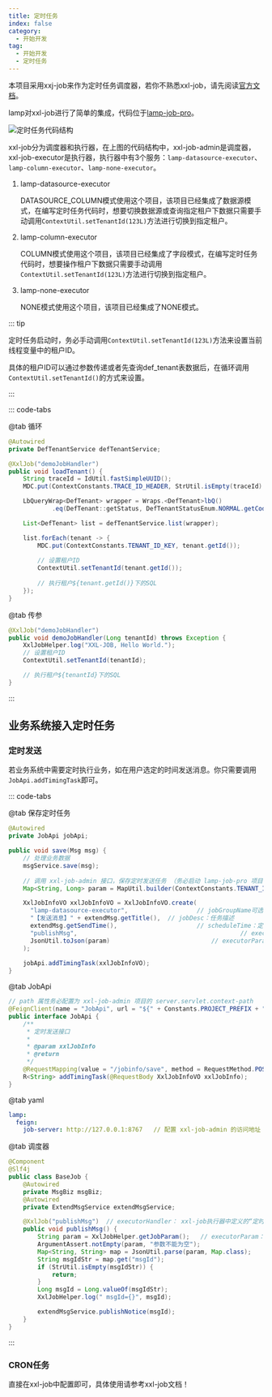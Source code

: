 ```yaml
---
title: 定时任务
index: false
category:
  - 开始开发
tag:
  - 开始开发
  - 定时任务
---
```


本项目采用xxj-job来作为定时任务调度器，若你不熟悉xxl-job，请先阅读[官方文档](https://www.xuxueli.com/xxl-job/)。

lamp对xxl-job进行了简单的集成，代码位于[lamp-job-pro](http://git.tangyh.top/zuihou/lamp-job-pro)。

![定时任务代码结构](/images/development/lamp-job.png)

xxl-job分为调度器和执行器，在上图的代码结构中，xxl-job-admin是调度器，xxl-job-executor是执行器，执行器中有3个服务：`lamp-datasource-executor`、`lamp-column-executor`、`lamp-none-executor`。

1. lamp-datasource-executor

   DATASOURCE_COLUMN模式使用这个项目，该项目已经集成了数据源模式，在编写定时任务代码时，想要切换数据源或查询指定租户下数据只需要手动调用`ContextUtil.setTenantId(123L)`方法进行切换到指定租户。

2. lamp-column-executor

   COLUMN模式使用这个项目，该项目已经集成了字段模式，在编写定时任务代码时，想要操作租户下数据只需要手动调用`ContextUtil.setTenantId(123L)`方法进行切换到指定租户。

3. lamp-none-executor

   NONE模式使用这个项目，该项目已经集成了NONE模式。

   

::: tip

定时任务启动时，务必手动调用`ContextUtil.setTenantId(123L)`方法来设置当前线程变量中的租户ID。

具体的租户ID可以通过参数传递或者先查询def_tenant表数据后，在循环调用`ContextUtil.setTenantId()`的方式来设置。

:::

::: code-tabs

@tab 循环

```java
@Autowired
private DefTenantService defTenantService;

@XxlJob("demoJobHandler")
public void loadTenant() {
    String traceId = IdUtil.fastSimpleUUID();
    MDC.put(ContextConstants.TRACE_ID_HEADER, StrUtil.isEmpty(traceId) ? StrUtil.EMPTY : traceId);

    LbQueryWrap<DefTenant> wrapper = Wraps.<DefTenant>lbQ()
            .eq(DefTenant::getStatus, DefTenantStatusEnum.NORMAL.getCode());

    List<DefTenant> list = defTenantService.list(wrapper);

    list.forEach(tenant -> {
        MDC.put(ContextConstants.TENANT_ID_KEY, tenant.getId());
      	
      	// 设置租户ID
      	ContextUtil.setTenantId(tenant.getId());
        
      	// 执行租户${tenant.getId()}下的SQL
    });
}
```

@tab 传参

```java
@XxlJob("demoJobHandler")
public void demoJobHandler(Long tenantId) throws Exception {
    XxlJobHelper.log("XXL-JOB, Hello World.");
    // 设置租户ID
    ContextUtil.setTenantId(tenantId);

    // 执行租户${tenantId}下的SQL
}
```

:::



## 业务系统接入定时任务

### 定时发送

若业务系统中需要定时执行业务，如在用户选定的时间发送消息。你只需要调用`JobApi.addTimingTask`即可。

::: code-tabs

@tab 保存定时任务

```java
@Autowired
private JobApi jobApi;

public void save(Msg msg) {
  	// 处理业务数据
  	msgService.save(msg);
  
  	// 调用 xxl-job-admin 接口，保存定时发送任务 （务必启动 lamp-job-pro 项目，否则调用会失败！）
    Map<String, Long> param = MapUtil.builder(ContextConstants.TENANT_ID_HEADER, ContextUtil.getTenantId()).put("msgId", extendMsg.getId()).build();

    XxlJobInfoVO xxlJobInfoVO = XxlJobInfoVO.create(
      "lamp-datasource-executor",   				// jobGroupName可选项：lamp-datasource-executor、lamp-column-executor、lamp-none-executor
      "【发送消息】" + extendMsg.getTitle(),  // jobDesc：任务描述
      extendMsg.getSendTime(),    					// scheduleTime：定时发送时间
      "publishMsg",   											// executorHandler： xxl-job执行器中定义的“定时方法”，需要开发者自行开发，用于处理定时发送逻辑
      JsonUtil.toJson(param)   							// executorParam：参数
    );
  
    jobApi.addTimingTask(xxlJobInfoVO);
}
```

@tab JobApi

```java
// path 属性务必配置为 xxl-job-admin 项目的 server.servlet.context-path
@FeignClient(name = "JobApi", url = "${" + Constants.PROJECT_PREFIX + ".feign.job-server:http://127.0.0.1:8767}", path = "/xxl-job-admin")
public interface JobApi {
    /**
     * 定时发送接口
     *
     * @param xxlJobInfo
     * @return
     */
    @RequestMapping(value = "/jobinfo/save", method = RequestMethod.POST)
    R<String> addTimingTask(@RequestBody XxlJobInfoVO xxlJobInfo);
}
```

@tab yaml

```yaml
lamp: 
  feign:
    job-server: http://127.0.0.1:8767   // 配置 xxl-job-admin 的访问地址
```

@tab 调度器

```java
@Component
@Slf4j
public class BaseJob {
    @Autowired
    private MsgBiz msgBiz;
    @Autowired
    private ExtendMsgService extendMsgService;

    @XxlJob("publishMsg")  // executorHandler： xxl-job执行器中定义的“定时方法”，需要开发者自行开发，用于处理定时发送逻辑
    public void publishMsg() {
        String param = XxlJobHelper.getJobParam();   // executorParam：参数
        ArgumentAssert.notEmpty(param, "参数不能为空");
        Map<String, String> map = JsonUtil.parse(param, Map.class);
        String msgIdStr = map.get("msgId");
        if (StrUtil.isEmpty(msgIdStr)) {
            return;
        }
        Long msgId = Long.valueOf(msgIdStr);
        XxlJobHelper.log(" msgId={}", msgId);

        extendMsgService.publishNotice(msgId);
    }
}
```

:::

### CRON任务

直接在xxl-job中配置即可，具体使用请参考xxl-job文档！